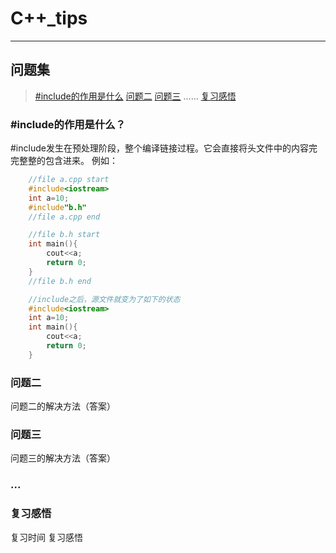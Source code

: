 # C++_tips
---
## 问题集
>[#include的作用是什么](##include的作用是什么？)
>[问题二](#问题二)
>[问题三](#问题三)
> ......
>[复习感悟](#复习感悟)
### #include的作用是什么？
#include发生在预处理阶段，整个编译链接过程。它会直接将头文件中的内容完完整整的包含进来。
例如：
```C++
    //file a.cpp start
    #include<iostream>
    int a=10;
    #include"b.h"
    //file a.cpp end

    //file b.h start
    int main(){
        cout<<a;
        return 0;
    }
    //file b.h end

    //include之后，源文件就变为了如下的状态
    #include<iostream>
    int a=10;
    int main(){
        cout<<a;
        return 0;
    }
```
### 问题二
问题二的解决方法（答案）
### 问题三
问题三的解决方法（答案）
### ...


### 复习感悟
复习时间
复习感悟